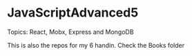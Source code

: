 # JavaScriptAdvanced5

Topics: React, Mobx, Express and MongoDB  


This is also the repos for my 6 handin. Check the Books folder
